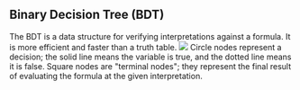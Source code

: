 ## Binary Decision Tree (BDT)
The BDT is a data structure for verifying interpretations against a formula. It is more efficient and faster than a truth table.
![](Pasted%20image%2020230124152622.png)
Circle nodes represent a decision; the solid line means the variable is true, and the dotted line means it is false.
Square nodes are "terminal nodes"; they represent the final result of evaluating the formula at the given interpretation.